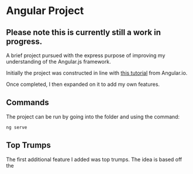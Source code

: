 # Angular Project
## Please note this is currently still a work in progress.
A brief project pursued with the express purpose of improving my understanding of the Angular.js framework.

Initially the project was constructed in line with [this tutorial](https://angular.io/tutorial/toh-pt1) from Angular.io.

Once completed, I then expanded on it to add my own features. 

## Commands
The project can be run by going into the folder and using the command:

```
ng serve
```

## Top Trumps
The first additional feature I added was top trumps. The idea is based off the

